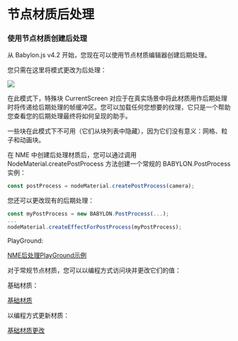 节点材质后处理
===

### 使用节点材质创建后处理

从 Babylon.js v4.2 开始，您现在可以使用节点材质编辑器创建后期处理。

您只需在这里将模式更改为后处理：

![](https://doc.babylonjs.com/img/how_to/Materials/postprocessMenu.png)

在此模式下，特殊块 CurrentScreen 对应于在真实场景中将此材质用作后期处理时将传递给后期处理的帧缓冲区。您可以加载任何您想要的纹理，它只是一个帮助您查看您的后期处理最终将如何呈现的助手。

一些块在此模式下不可用（它们从块列表中隐藏），因为它们没有意义：网格、粒子和动画块。

在 NME 中创建后处理材质后，您可以通过调用 NodeMaterial.createPostProcess 方法创建一个常规的 BABYLON.PostProcess 实例：

````javascript
const postProcess = nodeMaterial.createPostProcess(camera);
````

您还可以更改现有的后期处理：

````javascript
const myPostProcess = new BABYLON.PostProcess(...);
...
nodeMaterial.createEffectForPostProcess(myPostProcess);
````

PlayGround:

[NME后处理PlayGround示例](https://playground.babylonjs.com/#WB27SW#1)

对于常规节点材质，您可以以编程方式访问块并更改它们的值：

基础材质：

[基础材质](https://playground.babylonjs.com/#WB27SW#4)

以编程方式更新材质：

[基础材质更改](https://playground.babylonjs.com/#WB27SW#3)
